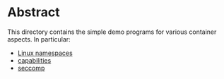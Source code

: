 # Abstract

This directory contains the simple demo programs for various container aspects. In particular:

- [Linux namespaces](namespaces)
- [capabilities](capabilities)
- [seccomp](seccomp)
